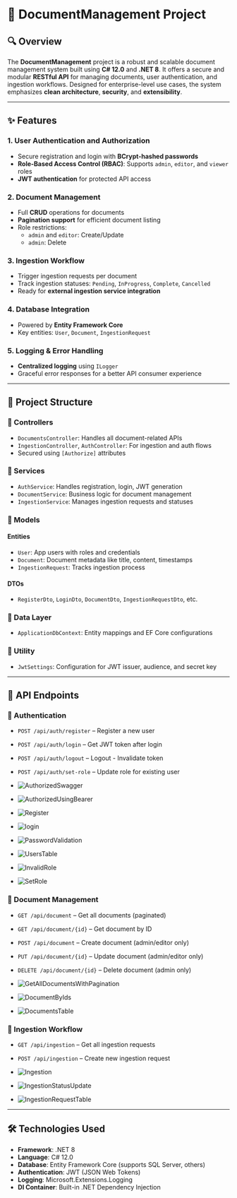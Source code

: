# 📄 DocumentManagement Project

## 🔍 Overview

The **DocumentManagement** project is a robust and scalable document management system built using **C# 12.0** and **.NET 8**. It offers a secure and modular **RESTful API** for managing documents, user authentication, and ingestion workflows. Designed for enterprise-level use cases, the system emphasizes **clean architecture**, **security**, and **extensibility**.

---

## ✨ Features

### 1. User Authentication and Authorization

- Secure registration and login with **BCrypt-hashed passwords**
- **Role-Based Access Control (RBAC)**: Supports `admin`, `editor`, and `viewer` roles
- **JWT authentication** for protected API access

### 2. Document Management

- Full **CRUD** operations for documents
- **Pagination support** for efficient document listing
- Role restrictions:
  - `admin` and `editor`: Create/Update
  - `admin`: Delete

### 3. Ingestion Workflow

- Trigger ingestion requests per document
- Track ingestion statuses: `Pending`, `InProgress`, `Complete`, `Cancelled`
- Ready for **external ingestion service integration**

### 4. Database Integration

- Powered by **Entity Framework Core**
- Key entities: `User`, `Document`, `IngestionRequest`

### 5. Logging & Error Handling

- **Centralized logging** using `ILogger`
- Graceful error responses for a better API consumer experience

---

## 🧱 Project Structure

### 🔹 Controllers

- `DocumentsController`: Handles all document-related APIs
- `IngestionController`, `AuthController`: For ingestion and auth flows
- Secured using `[Authorize]` attributes

### 🔹 Services

- `AuthService`: Handles registration, login, JWT generation
- `DocumentService`: Business logic for document management
- `IngestionService`: Manages ingestion requests and statuses

### 🔹 Models

#### Entities

- `User`: App users with roles and credentials
- `Document`: Document metadata like title, content, timestamps
- `IngestionRequest`: Tracks ingestion process

#### DTOs

- `RegisterDto`, `LoginDto`, `DocumentDto`, `IngestionRequestDto`, etc.

### 🔹 Data Layer

- `ApplicationDbContext`: Entity mappings and EF Core configurations

### 🔹 Utility

- `JwtSettings`: Configuration for JWT issuer, audience, and secret key

---

## 📌 API Endpoints

### 🔐 Authentication

- `POST /api/auth/register` – Register a new user
- `POST /api/auth/login` – Get JWT token after login
- `POST /api/auth/logout` – Logout - Invalidate token
- `POST /api/auth/set-role` – Update role for existing user

- ![AuthorizedSwagger](https://github.com/user-attachments/assets/599481ff-c4dc-4319-ab25-69ca22d7bd4a)
- ![AuthorizedUsingBearer](https://github.com/user-attachments/assets/e7491129-ffb3-45f9-ad36-cf81387cfe6a)
- ![Register](https://github.com/user-attachments/assets/48e77c0f-ae8a-482b-a0c5-31c27ae253fe)
- ![login](https://github.com/user-attachments/assets/18ea9490-6394-42f9-b676-15c867f2f2ea)
- ![PasswordValidation](https://github.com/user-attachments/assets/635d57b9-dd6a-45d2-8bd5-a05938ddadb6)
- ![UsersTable](https://github.com/user-attachments/assets/87aabb58-2a06-426e-b4a7-de94fa50857f)
- ![InvalidRole](https://github.com/user-attachments/assets/645f0dbe-fa69-4308-bdc3-50f4c92f25ae)
- ![SetRole](https://github.com/user-attachments/assets/af902c00-cb4a-4cd8-9744-c3a42189a8f8)







### 📁 Document Management

- `GET /api/document` – Get all documents (paginated)
- `GET /api/document/{id}` – Get document by ID
- `POST /api/document` – Create document (admin/editor only)
- `PUT /api/document/{id}` – Update document (admin/editor only)
- `DELETE /api/document/{id}` – Delete document (admin only)

- ![GetAllDocumentsWithPagination](https://github.com/user-attachments/assets/5c18b037-56b8-4e1b-b6e8-733144aa8aec)
- ![DocumentByIds](https://github.com/user-attachments/assets/c91eaacf-2fd8-4bf6-be6a-d844a93ecf30)
- ![DocumentsTable](https://github.com/user-attachments/assets/db0dd4dd-4809-4a7b-a186-fb67270660b2)




### 🔄 Ingestion Workflow

- `GET /api/ingestion` – Get all ingestion requests
- `POST /api/ingestion` – Create new ingestion request

- ![Ingestion](https://github.com/user-attachments/assets/cfbdc9d1-7af8-40fa-afe1-0d5c88cda5cf)
- ![IngestionStatusUpdate](https://github.com/user-attachments/assets/24c21ac1-b604-4159-8396-23876d172b8a)
- ![IngestionRequestTable](https://github.com/user-attachments/assets/54235ce6-956c-41e1-9b70-a6d9ca28def3)




---

## 🛠️ Technologies Used

- **Framework**: .NET 8
- **Language**: C# 12.0
- **Database**: Entity Framework Core (supports SQL Server, others)
- **Authentication**: JWT (JSON Web Tokens)
- **Logging**: Microsoft.Extensions.Logging
- **DI Container**: Built-in .NET Dependency Injection
